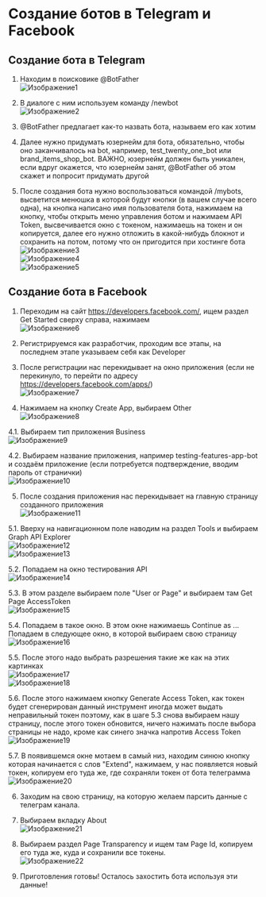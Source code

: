 # Создание ботов в Telegram и Facebook

## Создание бота в Telegram

1. Находим в поисковике @BotFather  
   ![Изображение1](imgs/img1.PNG)

2. В диалоге с ним используем команду /newbot  
   ![Изображение2](imgs/img2.PNG)

3. @BotFather предлагает как-то назвать бота, называем его как хотим

4. Далее нужно придумать юзернейм для бота, обязательно, чтобы оно заканчивалось на bot, например, test_twenty_one_bot или brand_items_shop_bot. ВАЖНО, юзернейм должен быть уникален, если вдруг окажется, что юзернейм занят, @BotFather об этом скажет и попросит придумать другой

5. После создания бота нужно воспользоваться командой /mybots, высветится менюшка в которой будут кнопки (в вашем случае всего одна), на кнопка написано имя пользователя бота, нажимаем на кнопку, чтобы открыть меню управления ботом и нажимаем API Token, высвечивается окно с токеном, нажимаешь на токен и он копируется, далее его нужно отложить в какой-нибудь блокнот и сохранить на потом, потому что он пригодится при хостинге бота  
   ![Изображение3](imgs/img3.PNG)  
   ![Изображение4](imgs/img4.PNG)  
   ![Изображение5](imgs/img5.PNG)  

## Создание бота в Facebook

1. Переходим на сайт https://developers.facebook.com/, ищем раздел Get Started сверху справа, нажимаем  
   ![Изображение6](imgs/img6.PNG)

2. Регистрируемся как разработчик, проходим все этапы, на последнем этапе указываем себя как Developer  

3. После регистрации нас перекидывает на окно приложения (если не перекинуло, то перейти по адресу https://developers.facebook.com/apps/)  
   ![Изображение7](imgs/img7.PNG)

4. Нажимаем на кнопку Create App, выбираем Other  
   ![Изображение8](imgs/img8.PNG)

4.1. Выбираем тип приложения Business  
   ![Изображение9](imgs/img9.PNG)

4.2. Выбираем название приложения, например testing-features-app-bot и создаём приложение (если потребуется подтверждение, вводим пароль от странички)  
   ![Изображение10](imgs/img10.PNG)

5. После создания приложения нас перекидывает на главную страницу созданного приложения  
   ![Изображение11](imgs/img11.PNG)

5.1. Вверху на навигационном поле наводим на раздел Tools и выбираем Graph API Explorer  
   ![Изображение12](imgs/img12.PNG)  
   ![Изображение13](imgs/img13.PNG)

5.2. Попадаем на окно тестирования API  
   ![Изображение14](imgs/img14.PNG)

5.3. В этом разделе выбираем поле "User or Page" и выбираем там Get Page AccessToken  
   ![Изображение15](imgs/img15.PNG)

5.4. Попадаем в такое окно. В этом окне нажимаешь Continue as ... Попадаем в следующее окно, в которой выбираем свою страницу  
   ![Изображение16](imgs/img16.PNG)

5.5. После этого надо выбрать разрешения такие же как на этих картинках  
   ![Изображение17](imgs/img17.PNG)  
   ![Изображение18](imgs/img18.PNG)

5.6. После этого нажимаем кнопку Generate Access Token, как токен будет сгенерирован данный инструмент иногда может выдать неправильный токен поэтому, как в шаге 5.3 снова выбираем нашу страницу, после этого токен обновится, ничего нажимать после выбора страницы не надо, кроме как синего значка напротив Access Token  
   ![Изображение19](imgs/img19.PNG)

5.7. В появившемся окне мотаем в самый низ, находим синюю кнопку которая начинается с слов "Extend", нажимаем, у нас появляется новый токен, копируем его туда же, где сохраняли токен от бота телеграмма  
   ![Изображение20](imgs/img20.PNG)

6. Заходим на свою страницу, на которую желаем парсить данные с телеграм канала.

7. Выбираем вкладку About  
   ![Изображение21](imgs/img21.PNG)

8. Выбираем раздел Page Transparency и ищем там Page Id, копируем его туда же, куда и сохранили все токены.  
   ![Изображение22](imgs/img22.PNG)

9. Приготовления готовы! Осталось захостить бота используя эти данные!


